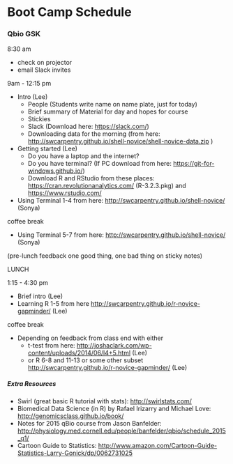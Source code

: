 # Boot Camp Schedule
### Qbio GSK

8:30 am
- check on projector
- email Slack invites

9am - 12:15 pm
- Intro (Lee)
    - People (Students write name on name plate, just for today)
    - Brief summary of Material for day and hopes for course
    - Stickies
    - Slack (Download here: https://slack.com/)
    - Downloading data for the morning (from here: http://swcarpentry.github.io/shell-novice/shell-novice-data.zip )
 - Getting started (Lee)
    - Do you have a laptop and the internet? 
    - Do you have terminal? (If PC download from here: https://git-for-windows.github.io/)
    - Download R and RStudio from these places: https://cran.revolutionanalytics.com/ (R-3.2.3.pkg) and https://www.rstudio.com/
- Using Terminal 1-4 from here: http://swcarpentry.github.io/shell-novice/ (Sonya)

coffee break

- Using Terminal 5-7 from here: http://swcarpentry.github.io/shell-novice/ (Sonya)

(pre-lunch feedback one good thing, one bad thing on sticky notes)

LUNCH

1:15 - 4:30 pm
- Brief intro (Lee)
- Learning R 1-5 from here http://swcarpentry.github.io/r-novice-gapminder/ (Lee)

coffee break

- Depending on feedback from class end with either
    - t-test from here: http://joshaclark.com/wp-content/uploads/2014/06/l4+5.html (Lee)
    - or R 6-8 and 11-13 or some other subset http://swcarpentry.github.io/r-novice-gapminder/ (Lee)

##### Extra Resources
- Swirl (great basic R tutorial with stats): http://swirlstats.com/
- Biomedical Data Science (in R) by Rafael Irizarry and Michael Love: http://genomicsclass.github.io/book/
- Notes for 2015 qBio course from Jason Banfelder: http://physiology.med.cornell.edu/people/banfelder/qbio/schedule_2015_q1/
- Cartoon Guide to Statistics: http://www.amazon.com/Cartoon-Guide-Statistics-Larry-Gonick/dp/0062731025
